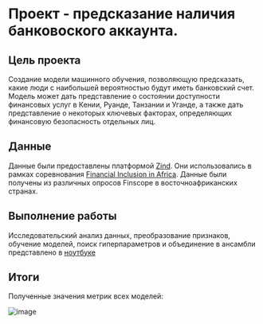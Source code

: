# Проект - предсказание наличия банковоского аккаунта.

## Цель проекта
Cоздание модели машинного обучения, позволяющую предсказать, какие люди с наибольшей вероятностью будут иметь банковский счет. \
Модель может дать представление о состоянии доступности финансовых услуг в Кении, Руанде, Танзании и Уганде, а также дать представление о некоторых ключевых факторах, определяющих финансовую безопасность отдельных лиц.
## Данные
Данные были предоставлены платформой [Zind](https://zindi.africa/). Они использовались в рамках соревнования [Financial Inclusion in Africa](https://zindi.africa/competitions/financial-inclusion-in-africa). Данные были получены из различных опросов Finscope в восточноафриканских странах.
## Выполнение работы
Исследовательский анализ данных, преобразование признаков, обучение моделей, поиск гиперпараметров и объединение в ансамбли представлено в [ноутбуке](https://github.com/NaumovGerman/Projects/blob/main/bank_accounts/affrica.ipynb)
## Итоги
Полученные значения метрик всех моделей:

![image](https://github.com/NaumovGerman/Projects/assets/90508172/097448b5-81ae-488b-8dbc-9c451c093c3c)
